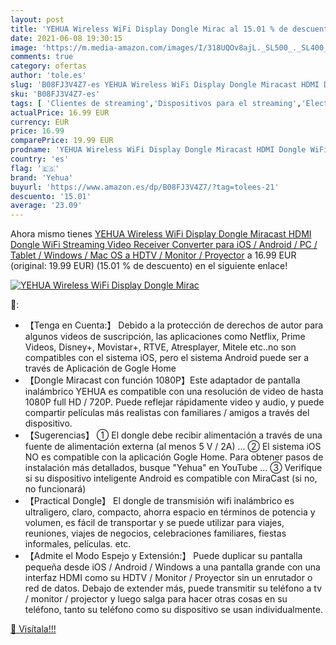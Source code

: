 ```yaml
---
layout: post
title: 'YEHUA Wireless WiFi Display Dongle Mirac al 15.01 % de descuento'
date: 2021-06-08 19:30:15
image: 'https://m.media-amazon.com/images/I/318UQOv8ajL._SL500_._SL400_.jpg'
comments: true
category: ofertas
author: 'tole.es'
slug: 'B08FJ3V4Z7-es YEHUA Wireless WiFi Display Dongle Miracast HDMI Dongle...'
sku: 'B08FJ3V4Z7-es'
tags: [ 'Clientes de streaming','Dispositivos para el streaming','Electrónica','Equipos de audio y Hi-Fi','android','yehua', ]
actualPrice: 16.99 EUR
currency: EUR
price: 16.99
comparePrice: 19.99 EUR
prodname: 'YEHUA Wireless WiFi Display Dongle Miracast HDMI Dongle WiFi Streaming Video Receiver Converter para iOS / Android / PC / Tablet / Windows / Mac OS a HDTV / Monitor / Proyector'
country: 'es'
flag: '🇪🇸'
brand: 'Yehua'
buyurl: 'https://www.amazon.es/dp/B08FJ3V4Z7/?tag=tolees-21'
descuento: '15.01'
average: '23.09'
---
```


Ahora mismo tienes [YEHUA Wireless WiFi Display Dongle Miracast HDMI Dongle WiFi Streaming Video Receiver Converter para iOS / Android / PC / Tablet / Windows / Mac OS a HDTV / Monitor / Proyector](https://www.amazon.es/dp/B08FJ3V4Z7/?tag=tolees-21) a 16.99 EUR (original: 19.99 EUR) (15.01 %  de descuento) en el siguiente enlace!

[![YEHUA Wireless WiFi Display Dongle Mirac](https://m.media-amazon.com/images/I/318UQOv8ajL._SL500_._SL400_.jpg)](https://www.amazon.es/dp/B08FJ3V4Z7/?tag=tolees-21)

🔎:

- 【Tenga en Cuenta:】 Debido a la protección de derechos de autor para algunos videos de suscripción, las aplicaciones como Netflix, Prime Videos, Disney+, Movistar+, RTVE, Atresplayer, Mitele etc..no son compatibles con el sistema iOS, pero el sistema Android puede ser a través de Aplicación de Gogle Home
- 【Dongle Miracast con función 1080P】Este adaptador de pantalla inalámbrico YEHUA es compatible con una resolución de video de hasta 1080P full HD / 720P. Puede reflejar rápidamente video y audio, y puede compartir películas más realistas con familiares / amigos a través del dispositivo.
- 【Sugerencias】 ① El dongle debe recibir alimentación a través de una fuente de alimentación externa (al menos 5 V / 2A) ... ② El sistema iOS NO es compatible con la aplicación Gogle Home. Para obtener pasos de instalación más detallados, busque "Yehua" en YouTube ... ③ Verifique si su dispositivo inteligente Android es compatible con MiraCast (si no, no funcionará)
- 【Practical Dongle】 El dongle de transmisión wifi inalámbrico es ultraligero, claro, compacto, ahorra espacio en términos de potencia y volumen, es fácil de transportar y se puede utilizar para viajes, reuniones, viajes de negocios, celebraciones familiares, fiestas informales, películas. etc.
- 【Admite el Modo Espejo y Extensión:】 Puede duplicar su pantalla pequeña desde iOS / Android / Windows a una pantalla grande con una interfaz HDMI como su HDTV / Monitor / Proyector sin un enrutador o red de datos. Debajo de extender más, puede transmitir su teléfono a tv / monitor / projector y luego salga para hacer otras cosas en su teléfono, tanto su teléfono como su dispositivo se usan individualmente.

[🛒 Visítala!!!](https://www.amazon.es/dp/B08FJ3V4Z7/?tag=tolees-21)
